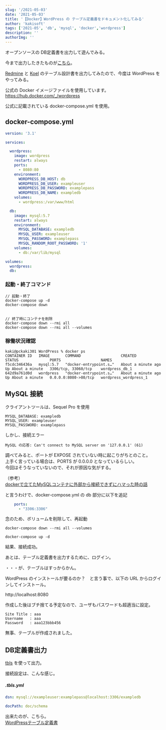 ```yaml
---
slug: '/2021-05-03'
date: '2021-05-03'
title: '【Docker】WordPress の テーブル定義書をドキュメント化してみる'
author: 'kakisoft'
tags: ['2021-05', 'db', 'mysql', 'docker','wordpress']
description: ''
authorImg: ''
---
```


オープンソースの DB定義書を出力して遊んでみる。  

今まで出力したきたものが[こちら](https://github.com/kakisoft/variety-of-tables-scheme-documentation)。

[Redmine](https://github.com/kakisoft/variety-of-tables-scheme-documentation/blob/main/Redmine/tbls/doc/schema/README.md) と [Koel](https://github.com/kakisoft/variety-of-tables-scheme-documentation/blob/main/Koel/tbls/doc/schema/README.md) のテーブル設計書を出力してみたので、今度は WordPress をやってみる。  

公式の Docker イメージファイルを使用しています。  
<https://hub.docker.com/_/wordpress>  

公式に記載されている docker-compose.yml を使用。　　
## docker-compose.yml
```yaml
version: '3.1'

services:

  wordpress:
    image: wordpress
    restart: always
    ports:
      - 8080:80
    environment:
      WORDPRESS_DB_HOST: db
      WORDPRESS_DB_USER: exampleuser
      WORDPRESS_DB_PASSWORD: examplepass
      WORDPRESS_DB_NAME: exampledb
    volumes:
      - wordpress:/var/www/html

  db:
    image: mysql:5.7
    restart: always
    environment:
      MYSQL_DATABASE: exampledb
      MYSQL_USER: exampleuser
      MYSQL_PASSWORD: examplepass
      MYSQL_RANDOM_ROOT_PASSWORD: '1'
    volumes:
      - db:/var/lib/mysql

volumes:
  wordpress:
  db:
```

### 起動・終了コマンド
```
// 起動・終了
docker-compose up -d
docker-compose down


// 終了時にコンテナを削除
docker-compose down --rmi all
docker-compose down --rmi all --volumes
```

### 稼働状況確認
```
kaki@pckaki301 WordPress % docker ps
CONTAINER ID   IMAGE       COMMAND                  CREATED              STATUS              PORTS                  NAMES
f5cdc346436a   mysql:5.7   "docker-entrypoint.s…"   About a minute ago   Up About a minute   3306/tcp, 33060/tcp    wordpress_db_1
642d9a761d0d   wordpress   "docker-entrypoint.s…"   About a minute ago   Up About a minute   0.0.0.0:8080->80/tcp   wordpress_wordpress_1
```

## MySQL 接続
クライアントツールは、Sequel Pro を使用
```
MYSQL_DATABASE: exampledb
MYSQL_USER: exampleuser
MYSQL_PASSWORD: examplepass
```

しかし、接続エラー
```
MySQL の応答: Can't connect to MySQL server on '127.0.0.1' (61)
```

調べてみると、ポートが EXPOSE されていない時に起こりがちとのこと。  
上手く言っている場合は、PORTS が 0.0.0.0 となっているらしい。  
今回はそうなっていないので、それが原因な気がする。  

（参考）  
[dockerで立てたMySQLコンテナに外部から接続できずにハマった時の話](https://qiita.com/ny7760/items/ac517eef814ac8012743)  

と言うわけで、docker-compose.yml の db 部分に以下を追記
```yaml
    ports:
      - "3306:3306"
```

念のため、ボリュームを削除して、再起動
```
docker-compose down --rmi all --volumes

docker-compose up -d
```

結果、接続成功。  

あとは、テーブル定義書を出力するために、ログイン。  

・・・が、テーブルはすっからかん。  

WordPress のインストールが要るのか？　と言う事で、以下の URL からログインしてインストール。  

http://localhost:8080  

作成した後はブチ捨てる予定なので、ユーザもパスワードも超適当に設定。  
```
Site Title : aaa
Username   : aaa
Password   : aaa123bbb456
```

無事、テーブルが作成されました。  


## DB定義書出力
[tbls](https://github.com/k1LoW/tbls) を使って出力。  

接続設定は、こんな感じ。

##### .tbls.yml
```yaml
dsn: mysql://exampleuser:examplepass@localhost:3306/exampledb

docPath: doc/schema
```

出来たのが、こちら。  
[WordPressテーブル定義書](https://github.com/kakisoft/variety-of-tables-scheme-documentation/blob/main/WordPress/tbls/doc/schema/README.md)  

